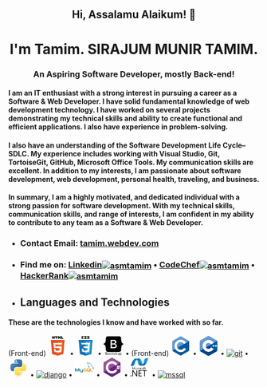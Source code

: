 <h2 align="center">Hi, Assalamu Alaikum! 👋</h2>
<h1 align="center">I'm Tamim. SIRAJUM MUNIR TAMIM.</h1>
<h3 align="center">An Aspiring Software Developer, mostly Back-end!</h3> 

#### I am an IT enthusiast with a strong interest in pursuing a career as a Software & Web Developer. I have solid fundamental knowledge of web development technology. I have worked on several projects demonstrating my technical skills and ability to create functional and efficient applications. I also have experience in problem-solving. 
#### I also have an understanding of the Software Development Life Cycle– SDLC. My experience includes working with Visual Studio, Git, TortoiseGit, GitHub, Microsoft Office Tools. My communication skills are excellent. In addition to my interests, I am passionate about software development, web development, personal health, traveling, and business.
#### In summary, I am a highly motivated, and dedicated individual with a strong passion for software development. With my technical skills, communication skills, and range of interests, I am confident in my ability to contribute to any team as a Software & Web Developer.

- <h3>Contact Email: <a href="mailto:tamim.webdev.com">tamim.webdev.com</a></h3>

- <h3 align="left">Find me on: 
    <a href="https://linkedin.com/in/asmtamim" target="_blank">Linkedin<img align="center" src="https://raw.githubusercontent.com/rahuldkjain/github-profile-readme-generator/master/src/images/icons/Social/linked-in-alt.svg" alt="asmtamim" height="30" width="40" /></a> • 
    <a href="https://www.codechef.com/users/asmtamim" target="_blank">CodeChef<img align="center" src="https://cdn.jsdelivr.net/npm/simple-icons@3.1.0/icons/codechef.svg" alt="asmtamim" height="30" width="40" /></a> • 
    <a href="https://www.hackerrank.com/asmtamim" target="_blank">HackerRank<img align="center" src="https://raw.githubusercontent.com/rahuldkjain/github-profile-readme-generator/master/src/images/icons/Social/hackerrank.svg" alt="asmtamim" height="30" width="40" /></a></h3>

- <h2 align="left">Languages and Technologies</h2>
#### These are the technologies I know and have worked with so far. 

(Front-end) <a href="https://www.w3.org/html/" target="_blank"> <img src="https://raw.githubusercontent.com/devicons/devicon/master/icons/html5/html5-original-wordmark.svg" alt="html5" width="40" height="40"/></a> • 
<a href="https://www.w3schools.com/css/" target="_blank"> <img src="https://raw.githubusercontent.com/devicons/devicon/master/icons/css3/css3-original-wordmark.svg" alt="css3" width="40" height="40"/></a> • 
<a href="https://getbootstrap.com" target="_blank"> <img src="https://raw.githubusercontent.com/devicons/devicon/master/icons/bootstrap/bootstrap-plain-wordmark.svg" alt="bootstrap" width="40" height="40"/></a> • 
(Front-end) <a href="https://www.cprogramming.com/" target="_blank"> <img src="https://raw.githubusercontent.com/devicons/devicon/master/icons/c/c-original.svg" alt="c" width="40" height="40"/></a> • 
<a href="https://www.w3schools.com/cpp/" target="_blank"> <img src="https://raw.githubusercontent.com/devicons/devicon/master/icons/cplusplus/cplusplus-original.svg" alt="cplusplus" width="40" height="40"/></a> • 
<a href="https://git-scm.com/" target="_blank"> <img src="https://www.vectorlogo.zone/logos/git-scm/git-scm-icon.svg" alt="git" width="40" height="40"/></a> • 
<a href="https://www.python.org" target="_blank"> <img src="https://raw.githubusercontent.com/devicons/devicon/master/icons/python/python-original.svg" alt="python" width="40" height="40"/></a> • 
<a href="https://www.djangoproject.com/" target="_blank"> <img src="https://cdn.worldvectorlogo.com/logos/django.svg" alt="django" width="40" height="40"/></a> • 
<a href="https://www.mysql.com/" target="_blank"> <img src="https://raw.githubusercontent.com/devicons/devicon/master/icons/mysql/mysql-original-wordmark.svg" alt="mysql" width="40" height="40"/></a> • 
<a href="https://www.w3schools.com/cs/" target="_blank"> <img src="https://raw.githubusercontent.com/devicons/devicon/master/icons/csharp/csharp-original.svg" alt="csharp" width="40" height="40"/></a> • 
<a href="https://dotnet.microsoft.com/" target="_blank"> <img src="https://raw.githubusercontent.com/devicons/devicon/master/icons/dot-net/dot-net-original-wordmark.svg" alt="dotnet" width="40" height="40"/></a> • 
<a href="https://www.microsoft.com/en-us/sql-server" target="_blank"> <img src="https://www.svgrepo.com/show/303229/microsoft-sql-server-logo.svg" alt="mssql" width="40" height="40"/></a>






